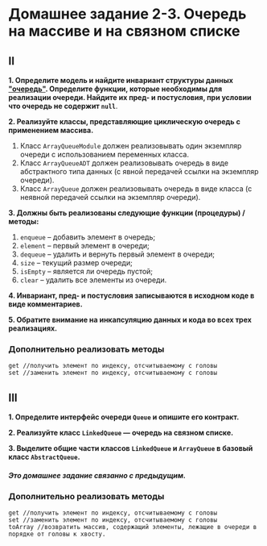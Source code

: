 # Домашнее задание 2-3. Очередь на массиве и на связном списке

## II
  **1. Определите модель и найдите инвариант структуры данных ["очередь"](https://ru.wikipedia.org/wiki/%D0%9E%D1%87%D0%B5%D1%80%D0%B5%D0%B4%D1%8C_(%D0%BF%D1%80%D0%BE%D0%B3%D1%80%D0%B0%D0%BC%D0%BC%D0%B8%D1%80%D0%BE%D0%B2%D0%B0%D0%BD%D0%B8%D0%B5)).      Определите функции, которые необходимы для реализации очереди. Найдите их пред- и постусловия, при условии что очередь не содержит `null`**.
  
  
  **2. Реализуйте классы, представляющие циклическую очередь с применением массива.**
  1) Класс `ArrayQueueModule` должен реализовывать один экземпляр очереди с использованием переменных класса. 
  2) Класс `ArrayQueueADT` должен реализовывать очередь в виде абстрактного типа данных (с явной передачей ссылки на экземпляр очереди).
  3) Класс `ArrayQueue` должен реализовывать очередь в виде класса (с неявной передачей ссылки на экземпляр очереди).

  **3. Должны быть реализованы следующие функции (процедуры) / методы:**
  1) `enqueue` – добавить элемент в очередь;
  2) `element` – первый элемент в очереди;
  3) `dequeue` – удалить и вернуть первый элемент в очереди;
  4) `size` – текущий размер очереди;
  5) `isEmpty` – является ли очередь пустой;
  6) `clear` – удалить все элементы из очереди.

  **4. Инвариант, пред- и постусловия записываются в исходном коде в виде комментариев.**
  
  **5. Обратите внимание на инкапсуляцию данных и кода во всех трех реализациях.**
  
### Дополнительно реализовать методы

    get //получить элемент по индексу, отсчитываемому с головы
    set //заменить элемент по индексу, отсчитываемому с головы

## III
 **1. Определите интерфейс очереди `Queue` и опишите его контракт.**
 
 **2. Реализуйте класс `LinkedQueue` — очередь на связном списке.**

 **3. Выделите общие части классов `LinkedQueue` и `ArrayQueue` в базовый класс `AbstractQueue`.**

#### *Это домашнее задание связанно с предыдущим.*

### Дополнительно реализовать методы

    get //получить элемент по индексу, отсчитываемому с головы
    set //заменить элемент по индексу, отсчитываемому с головы
    toArray //возвратить массив, содержащий элементы, лежащие в очереди в порядке от головы к хвосту.

